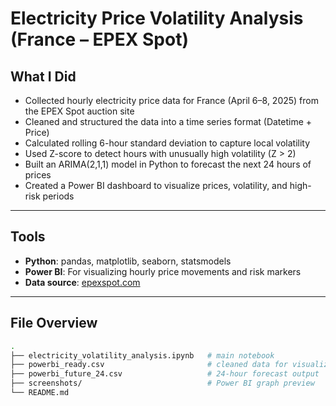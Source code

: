# Electricity Price Volatility Analysis (France – EPEX Spot)

## What I Did

- Collected hourly electricity price data for France (April 6–8, 2025) from the EPEX Spot auction site
- Cleaned and structured the data into a time series format (Datetime + Price)
- Calculated rolling 6-hour standard deviation to capture local volatility
- Used Z-score to detect hours with unusually high volatility (Z > 2)
- Built an ARIMA(2,1,1) model in Python to forecast the next 24 hours of prices
- Created a Power BI dashboard to visualize prices, volatility, and high-risk periods

---

## Tools

- **Python**: pandas, matplotlib, seaborn, statsmodels
- **Power BI**: For visualizing hourly price movements and risk markers
- **Data source**: [epexspot.com](https://www.epexspot.com/en/market-data)

---

## File Overview

```bash
.
├── electricity_volatility_analysis.ipynb   # main notebook
├── powerbi_ready.csv                       # cleaned data for visualization
├── powerbi_future_24.csv                   # 24-hour forecast output
├── screenshots/                            # Power BI graph preview
└── README.md
